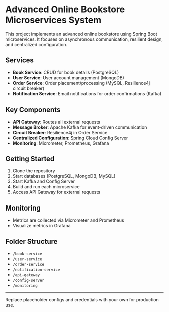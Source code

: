 # Advanced Online Bookstore Microservices System

This project implements an advanced online bookstore using Spring Boot microservices. It focuses on asynchronous communication, resilient design, and centralized configuration.

## Services
- **Book Service**: CRUD for book details (PostgreSQL)
- **User Service**: User account management (MongoDB)
- **Order Service**: Order placement/processing (MySQL, Resilience4j circuit breaker)
- **Notification Service**: Email notifications for order confirmations (Kafka)

## Key Components
- **API Gateway**: Routes all external requests
- **Message Broker**: Apache Kafka for event-driven communication
- **Circuit Breaker**: Resilience4j in Order Service
- **Centralized Configuration**: Spring Cloud Config Server
- **Monitoring**: Micrometer, Prometheus, Grafana

## Getting Started
1. Clone the repository
2. Start databases (PostgreSQL, MongoDB, MySQL)
3. Start Kafka and Config Server
4. Build and run each microservice
5. Access API Gateway for external requests

## Monitoring
- Metrics are collected via Micrometer and Prometheus
- Visualize metrics in Grafana

## Folder Structure
- `/book-service`  
- `/user-service`  
- `/order-service`  
- `/notification-service`  
- `/api-gateway`  
- `/config-server`  
- `/monitoring`  

---

Replace placeholder configs and credentials with your own for production use.
